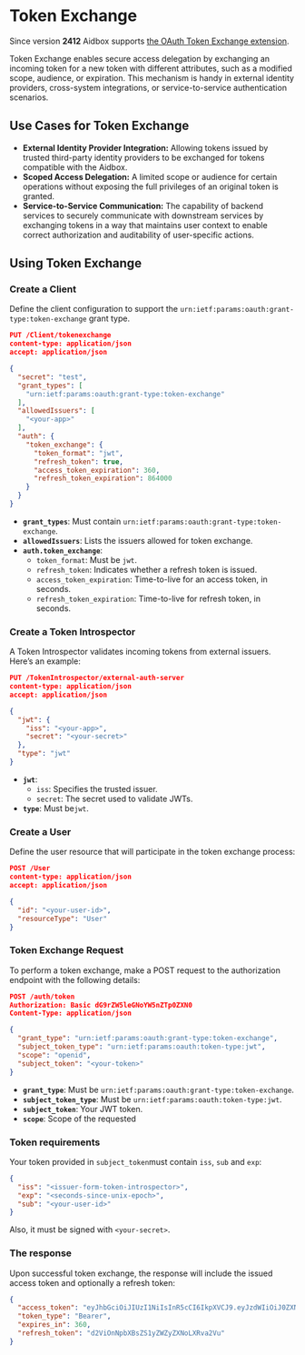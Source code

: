 # Token Exchange

Since version **2412** Aidbox supports [the OAuth Token Exchange extension](https://oauth.net/2/token-exchange/).

Token Exchange enables secure access delegation by exchanging an incoming token for a new token with different attributes, such as a modified scope, audience, or expiration. This mechanism is handy in external identity providers, cross-system integrations, or service-to-service authentication scenarios.

## Use Cases for Token Exchange

* **External Identity Provider Integration:** Allowing tokens issued by trusted third-party identity providers to be exchanged for tokens compatible with the Aidbox.
* **Scoped Access Delegation:** A limited scope or audience for certain operations without exposing the full privileges of an original token is granted.&#x20;
* **Service-to-Service Communication:** The capability of backend services to securely communicate with downstream services by exchanging tokens in a way that maintains user context to enable correct authorization and auditability of user-specific actions.

## Using Token Exchange

### **Create a Client**

Define the client configuration to support the `urn:ietf:params:oauth:grant-type:token-exchange` grant type.

```json
PUT /Client/tokenexchange
content-type: application/json
accept: application/json

{
  "secret": "test",
  "grant_types": [
    "urn:ietf:params:oauth:grant-type:token-exchange"
  ],
  "allowedIssuers": [
    "<your-app>"
  ],
  "auth": {
    "token_exchange": {
      "token_format": "jwt",
      "refresh_token": true,
      "access_token_expiration": 360,
      "refresh_token_expiration": 864000
    }
  }
}
```

* **`grant_types`**: Must contain `urn:ietf:params:oauth:grant-type:token-exchange`.
* **`allowedIssuers`**: Lists the issuers allowed for token exchange.
* **`auth.token_exchange`**:
  * `token_format`: Must be `jwt`.
  * `refresh_token`: Indicates whether a refresh token is issued.
  * `access_token_expiration`: Time-to-live for an access token, in seconds.
  * `refresh_token_expiration`: Time-to-live for refresh token, in seconds.

### **Create a Token Introspector**

A Token Introspector validates incoming tokens from external issuers. Here’s an example:

```json
PUT /TokenIntrospector/external-auth-server
content-type: application/json
accept: application/json

{
  "jwt": {
    "iss": "<your-app>",
    "secret": "<your-secret>"
  },
  "type": "jwt"
}
```

* **`jwt`**:
  * `iss`: Specifies the trusted issuer.
  * `secret`: The secret used to validate JWTs.
* **`type`**: Must be`jwt`.

### **Create a User**

Define the user resource that will participate in the token exchange process:

```json
POST /User
content-type: application/json
accept: application/json

{
  "id": "<your-user-id>",
  "resourceType": "User"
}
```

### **Token Exchange Request**

To perform a token exchange, make a POST request to the authorization endpoint with the following details:

```json
POST /auth/token
Authorization: Basic dG9rZW5leGNoYW5nZTp0ZXN0
Content-Type: application/json

{
  "grant_type": "urn:ietf:params:oauth:grant-type:token-exchange",
  "subject_token_type": "urn:ietf:params:oauth:token-type:jwt",
  "scope": "openid",
  "subject_token": "<your-token>"
}
```

* **`grant_type`**: Must be `urn:ietf:params:oauth:grant-type:token-exchange`.
* **`subject_token_type`**: Must be `urn:ietf:params:oauth:token-type:jwt`.
* **`subject_token`**: Your JWT token.
* **`scope`**: Scope of the requested&#x20;

### Token requirements

Your token provided in `subject_token`must contain `iss`, `sub` and `exp`:

```json
{
  "iss": "<issuer-form-token-introspector>",
  "exp": "<seconds-since-unix-epoch>",
  "sub": "<your-user-id>"
}
```

Also, it must be signed with `<your-secret>`.

### **The response**

Upon successful token exchange, the response will include the issued access token and optionally a refresh token:

```json
{
  "access_token": "eyJhbGciOiJIUzI1NiIsInR5cCI6IkpXVCJ9.eyJzdWIiOiJ0ZXN0dXNlciIsImV4cCI6MTk5MzMzMjIyMCwiaXNzIjoiaHR0cHM6Ly9teWFwcC5teWNvbXBhbnkuY29tIiwiYXVkIjoiaHR0cDovL2FpZGJveCJ9.QrHuhEksAmT0nReK_EX5VFo39p-qScErWOPWI-9I5_c",
  "token_type": "Bearer",
  "expires_in": 360,
  "refresh_token": "d2ViOnNpbXBsZS1yZWZyZXNoLXRva2Vu"
}
```
